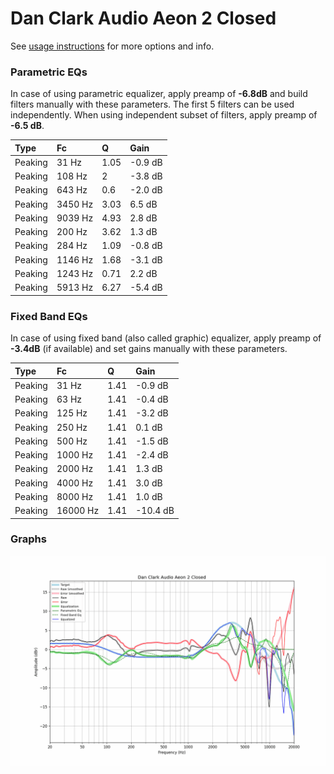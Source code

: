 # Dan Clark Audio Aeon 2 Closed
See [usage instructions](https://github.com/jaakkopasanen/AutoEq#usage) for more options and info.

### Parametric EQs
In case of using parametric equalizer, apply preamp of **-6.8dB** and build filters manually
with these parameters. The first 5 filters can be used independently.
When using independent subset of filters, apply preamp of **-6.5 dB**.

| Type    | Fc      |    Q | Gain    |
|:--------|:--------|:-----|:--------|
| Peaking | 31 Hz   | 1.05 | -0.9 dB |
| Peaking | 108 Hz  | 2    | -3.8 dB |
| Peaking | 643 Hz  | 0.6  | -2.0 dB |
| Peaking | 3450 Hz | 3.03 | 6.5 dB  |
| Peaking | 9039 Hz | 4.93 | 2.8 dB  |
| Peaking | 200 Hz  | 3.62 | 1.3 dB  |
| Peaking | 284 Hz  | 1.09 | -0.8 dB |
| Peaking | 1146 Hz | 1.68 | -3.1 dB |
| Peaking | 1243 Hz | 0.71 | 2.2 dB  |
| Peaking | 5913 Hz | 6.27 | -5.4 dB |

### Fixed Band EQs
In case of using fixed band (also called graphic) equalizer, apply preamp of **-3.4dB**
(if available) and set gains manually with these parameters.

| Type    | Fc       |    Q | Gain     |
|:--------|:---------|:-----|:---------|
| Peaking | 31 Hz    | 1.41 | -0.9 dB  |
| Peaking | 63 Hz    | 1.41 | -0.4 dB  |
| Peaking | 125 Hz   | 1.41 | -3.2 dB  |
| Peaking | 250 Hz   | 1.41 | 0.1 dB   |
| Peaking | 500 Hz   | 1.41 | -1.5 dB  |
| Peaking | 1000 Hz  | 1.41 | -2.4 dB  |
| Peaking | 2000 Hz  | 1.41 | 1.3 dB   |
| Peaking | 4000 Hz  | 1.41 | 3.0 dB   |
| Peaking | 8000 Hz  | 1.41 | 1.0 dB   |
| Peaking | 16000 Hz | 1.41 | -10.4 dB |

### Graphs
![](./Dan%20Clark%20Audio%20Aeon%202%20Closed.png)